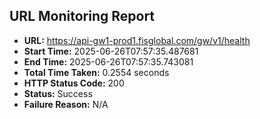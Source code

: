## URL Monitoring Report

- **URL:** https://api-gw1-prod1.fisglobal.com/gw/v1/health
- **Start Time:** 2025-06-26T07:57:35.487681
- **End Time:** 2025-06-26T07:57:35.743081
- **Total Time Taken:** 0.2554 seconds
- **HTTP Status Code:** 200
- **Status:** Success
- **Failure Reason:** N/A
